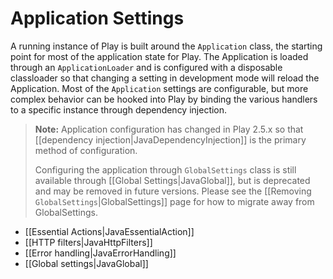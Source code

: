 <!--- Copyright (C) 2009-2016 Typesafe Inc. <http://www.typesafe.com> -->
# Application Settings

A running instance of Play is built around the `Application` class, the starting point for most of the application state for Play.  The Application is loaded through an `ApplicationLoader` and is configured with a disposable classloader so that changing a setting in development mode will reload the Application.  Most of the `Application` settings are configurable, but more complex behavior can be hooked into Play by binding the various handlers to a specific instance through dependency injection.

> **Note:** Application configuration has changed in Play 2.5.x so that [[dependency injection|JavaDependencyInjection]] is the primary method of configuration.
>
> Configuring the application through `GlobalSettings` class is still available through [[Global Settings|JavaGlobal]], but is deprecated and may be removed in future versions.  Please see the [[Removing `GlobalSettings`|GlobalSettings]] page for how to migrate away from GlobalSettings.

* [[Essential Actions|JavaEssentialAction]]
* [[HTTP filters|JavaHttpFilters]]
* [[Error handling|JavaErrorHandling]]
* [[Global settings|JavaGlobal]]
